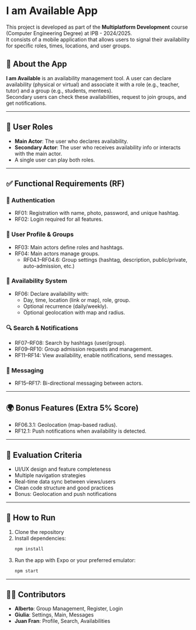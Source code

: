 # I am Available App

This project is developed as part of the **Multiplatform Development** course (Computer Engineering Degree) at IPB - 2024/2025.  
It consists of a mobile application that allows users to signal their availability for specific roles, times, locations, and user groups.

## 📱 About the App

**I am Available** is an availability management tool. A user can declare availability (physical or virtual) and associate it with a role (e.g., teacher, tutor) and a group (e.g., students, mentees).  
Secondary users can check these availabilities, request to join groups, and get notifications.

---

## 👥 User Roles

- **Main Actor**: The user who declares availability.
- **Secondary Actor**: The user who receives availability info or interacts with the main actor.
- A single user can play both roles.

---

## ✅ Functional Requirements (RF)

### 🔐 Authentication
- RF01: Registration with name, photo, password, and unique hashtag.
- RF02: Login required for all features.

### 👤 User Profile & Groups
- RF03: Main actors define roles and hashtags.
- RF04: Main actors manage groups.
    - RF04.1–RF04.6: Group settings (hashtag, description, public/private, auto-admission, etc.)

### 📅 Availability System
- RF06: Declare availability with:
    - Day, time, location (link or map), role, group.
    - Optional recurrence (daily/weekly).
    - Optional geolocation with map and radius.

### 🔍 Search & Notifications
- RF07–RF08: Search by hashtags (user/group).
- RF09–RF10: Group admission requests and management.
- RF11–RF14: View availability, enable notifications, send messages.

### 💬 Messaging
- RF15–RF17: Bi-directional messaging between actors.

---

## 🌍 Bonus Features (Extra 5% Score)
- RF06.3.1: Geolocation (map-based radius).
- RF12.1: Push notifications when availability is detected.

---

## 🧪 Evaluation Criteria

- UI/UX design and feature completeness
- Multiple navigation strategies
- Real-time data sync between views/users
- Clean code structure and good practices
- Bonus: Geolocation and push notifications

---

## 🚀 How to Run

1. Clone the repository
2. Install dependencies:
   ```bash
   npm install
   ```
3. Run the app with Expo or your preferred emulator:
   ```bash
   npm start
   ```

---

## 👨‍💻 Contributors

- **Alberto**: Group Management, Register, Login
- **Giulia**: Settings, Main, Messages
- **Juan Fran**: Profile, Search, Availabilities